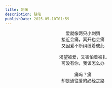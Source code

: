 ```yaml
---
title: 刺痛
description: 随笔
publishDate: 2025-05-10T01:59
---
```

<div align="center">

爱就像两只小刺猬<br>
接近会痛，离开也会痛<br>
又因爱不断纠缠着彼此<br>
<br>
渴望被爱，又害怕着被扎<br>
可没有你，我该怎么办<br>
<br>
痛吗？痛<br>
却是通往爱的必经之路

</div>
